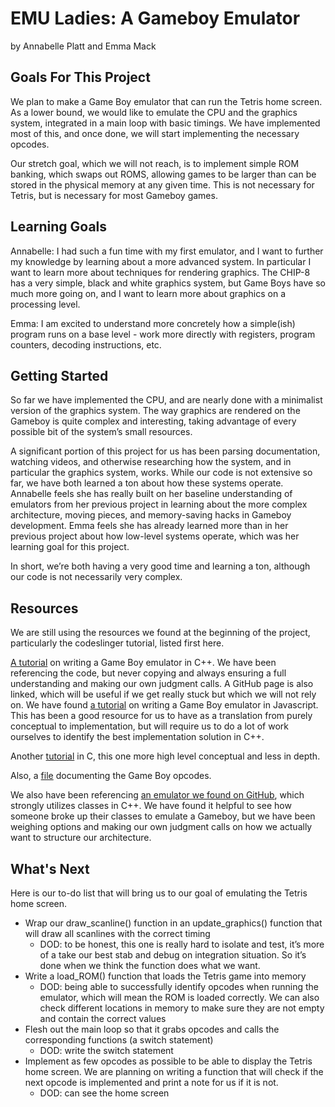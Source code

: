 # EMU Ladies: A Gameboy Emulator

by Annabelle Platt and Emma Mack

## Goals For This Project
We plan to make a Game Boy emulator that can run the Tetris home screen. As a lower bound, we would like to emulate the CPU and the graphics system, integrated in a main loop with basic timings. We have implemented most of this, and once done, we will start implementing the necessary opcodes.

Our stretch goal, which we will not reach, is to implement simple ROM banking, which swaps out ROMS, allowing games to be larger than can be stored in the physical memory at any given time. This is not necessary for Tetris, but is necessary for most Gameboy games. 


## Learning Goals
Annabelle: I had such a fun time with my first emulator, and I want to further my knowledge by learning about a more advanced system. In particular I want to learn more about techniques for rendering graphics. The CHIP-8 has a very simple, black and white graphics system, but Game Boys have so much more going on, and I want to learn more about graphics on a processing level.

Emma: I am excited to understand more concretely how a simple(ish) program runs on a base level - work more directly with registers, program counters, decoding instructions, etc.

## Getting Started
So far we have implemented the CPU, and are nearly done with a minimalist version of the graphics system. The way graphics are rendered on the Gameboy is quite complex and interesting, taking advantage of every possible bit of the system’s small resources. 

A significant portion of this project for us has been parsing documentation, watching videos, and otherwise researching how the system, and in particular the graphics system, works. While our code is not extensive so far, we have both learned a ton about how these systems operate. Annabelle feels she has really built on her baseline understanding of emulators from her previous project in learning about the more complex architecture, moving pieces, and memory-saving hacks in Gameboy development. Emma feels she has already learned more than in her previous project about how low-level systems operate, which was her learning goal for this project.

In short, we’re both having a very good time and learning a ton, although our code is not necessarily very complex. 

## Resources

We are still using the resources we found at the beginning of the project, particularly the codeslinger tutorial, listed first here.

[A tutorial](http://www.codeslinger.co.uk/pages/projects/gameboy.html) on writing a Game Boy emulator in C++. We have been referencing the code, but never copying and always ensuring a full understanding and making our own judgment calls. A GitHub page is also linked, which will be useful if we get really stuck but which we will not rely on.
We have found [a tutorial](http://imrannazar.com/GameBoy-Emulation-in-JavaScript:-The-CPU) on writing a Game Boy emulator in Javascript. This has been a good resource for us to have as a translation from purely conceptual to implementation, but will require us to do a lot of work ourselves to identify the best implementation solution in C++.

Another [tutorial](https://cturt.github.io/cinoop.html) in C, this one more high level conceptual and less in depth.

Also, a [file](http://www.codeslinger.co.uk/pages/projects/gameboy/files/GB.pdf) documenting the Game Boy opcodes.

We also have been referencing [an emulator we found on GitHub](https://github.com/jgilchrist/gbemu), which strongly utilizes classes in C++. We have found it helpful to see how someone broke up their classes to emulate a Gameboy, but we have been weighing options and making our own judgment calls on how we actually want to structure our architecture.

## What's Next

Here is our to-do list that will bring us to our goal of emulating the Tetris home screen.

* Wrap our draw_scanline() function in an update_graphics() function that will draw all scanlines with the correct timing
    * DOD: to be honest, this one is really hard to isolate and test, it’s more of a take our best stab and debug on integration situation. So it’s done when we think the function does what we want. 
* Write a load_ROM() function that loads the Tetris game into memory
    * DOD: being able to successfully identify opcodes when running the emulator, which will mean the ROM is loaded correctly. We can also check different locations in memory to make sure they are not empty and contain the correct values
* Flesh out the main loop so that it grabs opcodes and calls the corresponding functions (a switch statement)
    * DOD: write the switch statement
* Implement as few opcodes as possible to be able to display the Tetris home screen. We are planning on writing a function that will check if the next opcode is implemented and print a note for us if it is not.
    * DOD: can see the home screen


